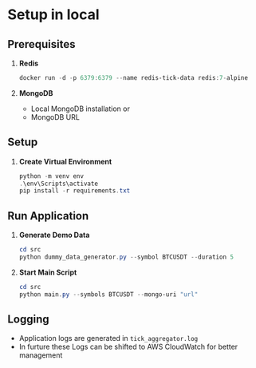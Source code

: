 # Setup in local

## Prerequisites

1. **Redis**
   ```powershell
   docker run -d -p 6379:6379 --name redis-tick-data redis:7-alpine
   ```

2. **MongoDB**
   - Local MongoDB installation or
   - MongoDB URL

## Setup

1. **Create Virtual Environment**
   ```powershell
   python -m venv env
   .\env\Scripts\activate
   pip install -r requirements.txt
   ```

## Run Application

1. **Generate Demo Data**
   ```powershell
   cd src
   python dummy_data_generator.py --symbol BTCUSDT --duration 5
   ```

2. **Start Main Script**
   ```powershell
   cd src
   python main.py --symbols BTCUSDT --mongo-uri "url"
   ```

## Logging

- Application logs are generated in `tick_aggregator.log`
- In furture these Logs can be shifted to AWS CloudWatch for better management

